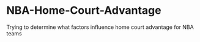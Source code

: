 # NBA-Home-Court-Advantage
Trying to determine what factors influence home court advantage for NBA teams
